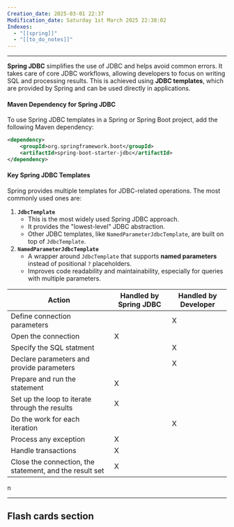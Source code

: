 ```yaml
---
Creation_date: 2025-03-01 22:37
Modification_date: Saturday 1st March 2025 22:38:02
Indexes:
  - "[[spring]]"
  - "[[to_do_notes]]"
---
```


----
**Spring JDBC** simplifies the use of JDBC and helps avoid common errors. It takes care of core JDBC workflows, allowing developers to focus on writing SQL and processing results. This is achieved using **JDBC templates**, which are provided by Spring and can be used directly in applications.
#### **Maven Dependency for Spring JDBC**

To use Spring JDBC templates in a Spring or Spring Boot project, add the following Maven dependency:
```xml
<dependency>  
    <groupId>org.springframework.boot</groupId>  
    <artifactId>spring-boot-starter-jdbc</artifactId>  
</dependency>
```
#### **Key Spring JDBC Templates**

Spring provides multiple templates for JDBC-related operations. The most commonly used ones are:
1. **`JdbcTemplate`**
    - This is the most widely used Spring JDBC approach.
    - It provides the "lowest-level" JDBC abstraction.
    - Other JDBC templates, like `NamedParameterJdbcTemplate`, are built on top of `JdbcTemplate`.
2. **`NamedParameterJdbcTemplate`**
    - A wrapper around `JdbcTemplate` that supports **named parameters** instead of positional `?` placeholders.
    - Improves code readability and maintainability, especially for queries with multiple parameters.

| Action                                                  | Handled by Spring JDBC | Handled by Developer |
| ------------------------------------------------------- | ---------------------- | -------------------- |
| Define connection parameters                            |                        | X                    |
| Open the connection                                     | X                      |                      |
| Specify the SQL statment                                |                        | X                    |
| Declare parameters and provide parameters               |                        | X                    |
| Prepare and run the statement                           | X                      |                      |
| Set up the loop to iterate through the results          | X                      |                      |
| Do the work for each iteration                          |                        | X                    |
| Process any exception                                   | X                      |                      |
| Handle transactions                                     | X                      |                      |
| Close the connection, the statement, and the result set | X                      |                      |
n










---
## Flash cards section

